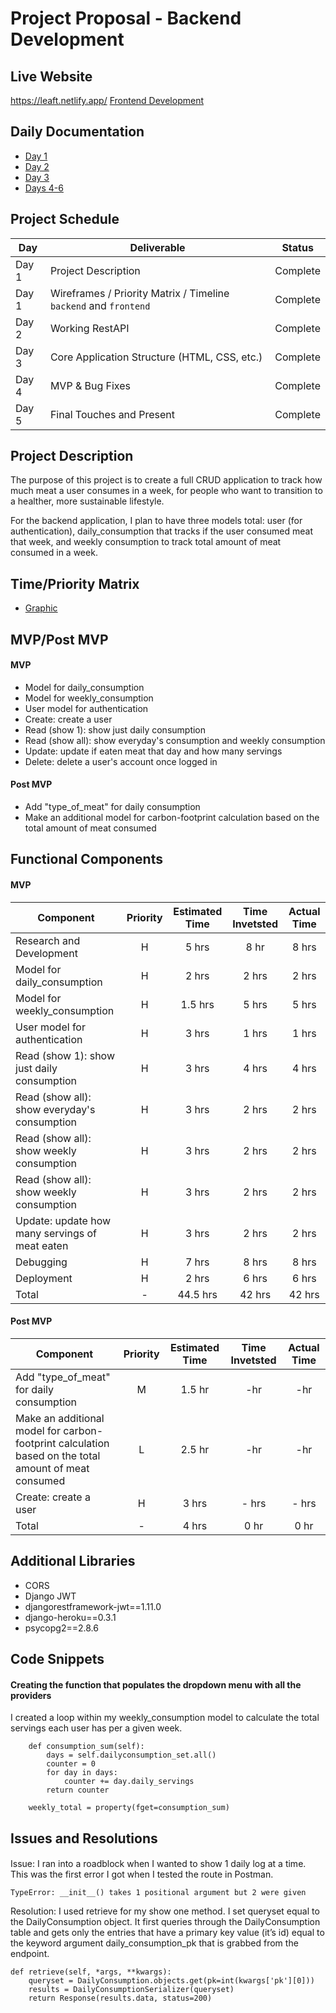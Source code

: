 # Project Proposal - Backend Development

## Live Website
https://leaft.netlify.app/
[Frontend Development](https://github.com/narissa-hajratalli/frontend-project-4)

## Daily Documentation
- [Day 1](https://medium.com/@narissa_hajratalli/leaft-day-1-sept-14th-3aa38c30cca9)
- [Day 2](https://medium.com/@narissa_hajratalli/leaft-day-2-sept-15th-868f70ce6dd6)
- [Day 3](https://medium.com/@narissa_hajratalli/leaft-day-3-sept-16th-737a40c853a7)
- [Days 4-6](https://medium.com/@narissa_hajratalli/leaft-day-4-6-sept-17th-18th-21st-a7986f832d46)

## Project Schedule

|  Day | Deliverable | Status
|---|---| ---|
|Day 1| Project Description | Complete
|Day 1| Wireframes / Priority Matrix / Timeline `backend` and `frontend`| Complete
|Day 2| Working RestAPI | Complete
|Day 3| Core Application Structure (HTML, CSS, etc.) | Complete
|Day 4| MVP & Bug Fixes | Complete
|Day 5| Final Touches and Present | Complete

## Project Description
The purpose of this project is to create a full CRUD application to track how much meat a user consumes in a week, for people who want to transition to a healther, more sustainable lifestyle.

For the backend application, I plan to have three models total: user (for authentication), daily_consumption that tracks if the user consumed meat that week, and weekly consumption to track total amount of meat consumed in a week. 


## Time/Priority Matrix 
- [Graphic](https://res.cloudinary.com/ds7vqqwb8/image/upload/v1600052787/Project%203%20-%20leaft/IMG_1542_gzw2vb.heic)


## MVP/Post MVP

#### MVP
- Model for daily_consumption
- Model for weekly_consumption
- User model for authentication
- Create: create a user
- Read (show 1): show just daily consumption
- Read (show all): show everyday's consumption and weekly consumption
- Update: update if eaten meat that day and how many servings
- Delete: delete a user's account once logged in 

#### Post MVP
- Add "type_of_meat" for daily consumption
- Make an additional model for carbon-footprint calculation based on the total amount of meat consumed 

## Functional Components

#### MVP
| Component | Priority | Estimated Time | Time Invetsted | Actual Time |
| --- | :---: |  :---: | :---: | :---: |
| Research and Development| H | 5 hrs | 8 hr | 8 hrs |
| Model for daily_consumption| H | 2 hrs | 2 hrs | 2 hrs |
| Model for weekly_consumption | H | 1.5 hrs | 5 hrs | 5 hrs |
| User model for authentication | H | 3 hrs | 1 hrs | 1 hrs |
| Read (show 1): show just daily consumption | H | 3 hrs | 4 hrs | 4 hrs |
| Read (show all): show everyday's consumption | H | 3 hrs | 2 hrs | 2 hrs |
| Read (show all): show weekly consumption | H | 3 hrs | 2 hrs | 2 hrs |
| Read (show all): show weekly consumption | H | 3 hrs | 2 hrs | 2 hrs |
| Update: update how many servings of meat eaten | H | 3 hrs | 2 hrs | 2 hrs |
| Debugging| H | 7 hrs | 8 hrs |  8 hrs |
| Deployment| H | 2 hrs | 6 hrs | 6 hrs |
| Total | - | 44.5 hrs | 42 hrs | 42 hrs |


#### Post MVP
| Component | Priority | Estimated Time | Time Invetsted | Actual Time |
| --- | :---: |  :---: | :---: | :---: |
| Add "type_of_meat" for daily consumption | M | 1.5 hr | -hr | -hr |
| Make an additional model for carbon-footprint calculation based on the total amount of meat consumed  | L | 2.5 hr | -hr | -hr |
| Create: create a user | H | 3 hrs | - hrs | - hrs |
| Total | - | 4 hrs | 0 hr | 0 hr |

## Additional Libraries
- CORS
- Django JWT
- djangorestframework-jwt==1.11.0
- django-heroku==0.3.1
- psycopg2==2.8.6


## Code Snippets
#### Creating the function that populates the dropdown menu with all the providers
I created a loop within my weekly_consumption model to calculate the total servings each user has per a given week.

```
    def consumption_sum(self):
        days = self.dailyconsumption_set.all()
        counter = 0
        for day in days:
            counter += day.daily_servings
        return counter

    weekly_total = property(fget=consumption_sum)
 ```


## Issues and Resolutions
 
####
Issue: I ran into a roadblock when I wanted to show 1 daily log at a time. This was the first error I got when I tested the route in Postman.
```
TypeError: __init__() takes 1 positional argument but 2 were given
```

Resolution: I used retrieve for my show one method. I set queryset equal to the DailyConsumption object.
It first queries through the DailyConsumption table and gets only the entries that have a primary key value (it’s id)
equal to the keyword argument daily_consumption_pk that is grabbed from the endpoint.
```
def retrieve(self, *args, **kwargs):
    queryset = DailyConsumption.objects.get(pk=int(kwargs['pk'][0]))
    results = DailyConsumptionSerializer(queryset)
    return Response(results.data, status=200)
```
